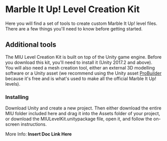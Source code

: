 # Marble It Up! Level Creation Kit

Here you will find a set of tools to create custom Marble It Up! level files.
There are a few things you'll need to know before getting started.

## Additional tools

The MIU Level Creation Kit is built on top of the Unity game engine. Before you
download this kit, you'll need to install it (Unity 2017.2 and above).<br>
You will also need a mesh creation tool, either an external 3D modelling software
or a Unity asset (we recommend using the Unity asset [ProBuilder](https://assetstore.unity.com/packages/tools/modeling/probuilder-111418) because it's free and is what's used to make all the official Marble It Up! levels).

### Installing

Download Unity and create a new project. Then either download the entire MIU folder
included here and drag it into the Assets folder of your project, or download the
MIULevelKit.unitypackage file, open it, and follow the on-screen instructions.

More Info: **Insert Doc Link Here**
